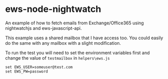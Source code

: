 # ews-node-nightwatch
An example of how to fetch emails from Exchange/Office365 using nightwatchjs and ews-javascript-api.

This example uses a shared mailbox that I have access too. You could easily do the same with any mailbox with a slight modification.

To run the test you will need to set the environment variables first and change the value of `testmailbox` in `helpers\ews.js`

```
set EWS_USER=someuser@test.com
set EWS_PW=password
```
